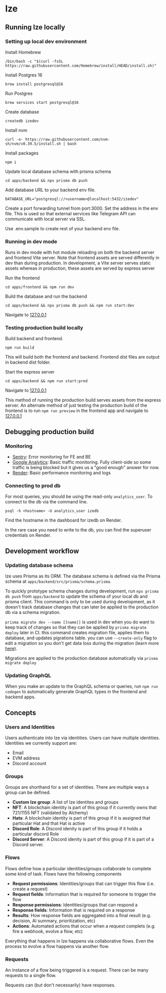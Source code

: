 # Ize

## Running Ize locally

### Setting up local dev environment

Install Homebrew

`/bin/bash -c "$(curl -fsSL https://raw.githubusercontent.com/Homebrew/install/HEAD/install.sh)"`

Install Postgres 16

`brew install postgresql@16`

Run Postgres

`brew services start postgresql@16`

Create database

`createdb izedev`

Install nvm

`curl -o- https://raw.githubusercontent.com/nvm-sh/nvm/v0.39.5/install.sh | bash`

Install packages

`npm i`

Update local database schema with prisma schema

`cd apps/backend && npx prisma db push`

Add database URL to your backend env file.

```
DATABASE_URL="postgresql://<username>@localhost:5432/izedev"
```

Create a port forwarding tunnel from port:3000. Set the address in the env file. This is used so that external services like Telegram API can communicate with local server via SSL.

Use .env.sample to create rest of your backend env file.

### Running in dev mode

Runs in dev mode with hot module reloading on both the backend server and frontend Vite server. Note that frontend assets are served differently in dev than during production. In development, a Vite server serves static assets whereas in production, these assets are served by express server

Run the frontend

`cd apps/frontend && npm run dev`

Build the database and run the backend

`cd apps/backend && npx prisma db push && npm run start:dev`

Navigate to [127.0.0.1](http://127.0.0.1/)

### Testing production build locally

Build backend and frontend.

`npm run build`

This will build both the frontend and backend. Frontend dist files are output in backend dist folder.

Start the express server

`cd apps/backend && npm run start:prod`

Navigate to [127.0.0.1](http://127.0.0.1v)

This method of running the production build serves assets from the express server. An alternate method of just testing the production build of the frontend is to run `npm run preview` in the frontend app and navigate to [127.0.0.1](127.0.0.1)

## Debugging production build

### Monitoring

- [Sentry](https://ize.sentry.io/issues/): Error monitoring for FE and BE
- [Google Analytics](https://analytics.google.com/analytics/web/#/p445559371/reports/intelligenthome): Basic traffic monitoring. Fully client-side so some traffic is being blocked but it gives us a "good enough" answer for now.
- [Render](https://dashboard.render.com/): Basic performance monitoring and logs

### Connecting to prod db

For most queries, you should be using the read-only `analytics_user`. To connect to the db via the command line.

`psql -h <hostname> -U analytics_user izedb`

Find the hostname in the dashboard for izedb on Render.

In the rare case you need to write to the db, you can find the superuser credentials on Render.

## Development workflow

### Updating database schema

Ize uses Prisma as its ORM. The database schema is defined via the Prisma schema at `apps/backend/src/prisma/schema.prisma`.

To quickly prototype schema changes during development, run `npx prisma db push` from `apps/backend` to update the schema of your local db and prisma client. This command is only to be used during development, as it doesn't track database changes that can later be applied to the production db via a schema migration.

`prisma migrate dev --name [[name]]` is used in dev when you do want to keep track of changes so that they can be applied by `prisma migrate deploy` later in CI. this command creates migration file, applies them to database, and updates pigrations table. you can use `--create-only` flag to edit a migration so you don't get data loss during the migration (learn more [here](https://www.prisma.io/docs/orm/prisma-migrate/workflows/customizing-migrations)).

Migrations are applied to the production database automatically via `prisma migrate deploy`

### Updating GraphQL

When you make an update to the GraphQL schema or queries, run `npm run codegen` to automatically generate GraphQL types in the frontend and backend apps.

## Concepts

### Users and Identities

Users authenticate into Ize via identities. Users can have multiple identities. Identities we currently support are:

- Email
- EVM address
- Discord account

### Groups

Groups are shorthand for a set of identities. There are multiple ways a group can be defined.

- **Custom Ize group**: A list of Ize identites and groups
- **NFT**: A blockchain identity is part of this group if it currently owns that 721/1155 NFT (validated by Alchemy)
- **Hats**: A blockchain identity is part of this group if it is assigned that particular Hat and that Hat is active
- **Discord Role**: A Discord idenity is part of this group if it holds a particular discord Role
- **Discord Server**: A Discord idenity is part of this group if it is part of a Discord server.

### Flows

Flows define how a particular identities/groups collaborate to complete some kind of task. Flows have the following components

- **Request permissions**: Identities/groups that can trigger this flow (i.e. create a request)
- **Request fields**: Information that is required for someone to trigger the flow
- **Response permissions**: Identities/groups that can respond a
- **Response fields**: Information that is required on a response
- **Results**: How response fields are aggregated into a final result (e.g. decision, AI summary, prioritization, etc)
- **Actions**: Automated actions that occur when a request complets (e.g. fire a webhook, evolve a flow, etc)

Everything that happens in Ize happens via collaborative flows. Even the process to evolve a flow happens via another flow.

### Requests

An instance of a flow being triggered is a request. There can be many requests to a single flow.

Requests can (but don't necessarily) have responses.

